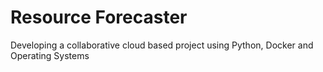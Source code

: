 # Resource Forecaster
Developing a collaborative cloud based project using Python, Docker and Operating Systems
